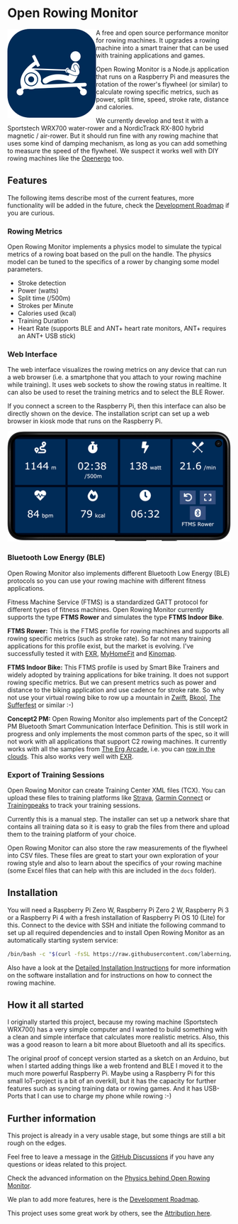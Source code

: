 # Open Rowing Monitor

<!-- markdownlint-disable-next-line no-inline-html -->
<img width="200" height="200" align="left" src="./img/openrowingmonitor_icon.png" class="dropcap">

A free and open source performance monitor for rowing machines. It upgrades a rowing machine into a smart trainer that can be used with training applications and games.

Open Rowing Monitor is a Node.js application that runs on a Raspberry Pi and measures the rotation of the rower's flywheel (or similar) to calculate rowing specific metrics, such as power, split time, speed, stroke rate, distance and calories.

We currently develop and test it with a Sportstech WRX700 water-rower and a NordicTrack RX-800 hybrid magnetic / air-rower. But it should run fine with any rowing machine that uses some kind of damping mechanism, as long as you can add something to measure the speed of the flywheel.
We suspect it works well with DIY rowing machines like the [Openergo](https://openergo.webs.com) too.

## Features

The following items describe most of the current features, more functionality will be added in the future, check the [Development Roadmap](./backlog.md) if you are curious.

### Rowing Metrics

Open Rowing Monitor implements a physics model to simulate the typical metrics of a rowing boat based on the pull on the handle. The physics model can be tuned to the specifics of a rower by changing some model parameters.

* Stroke detection
* Power (watts)
* Split time (/500m)
* Strokes per Minute
* Calories used (kcal)
* Training Duration
* Heart Rate (supports BLE and ANT+ heart rate monitors, ANT+ requires an ANT+ USB stick)

### Web Interface

The web interface visualizes the rowing metrics on any device that can run a web browser (i.e. a smartphone that you attach to your rowing machine while training). It uses web sockets to show the rowing status in realtime. It can also be used to reset the training metrics and to select the BLE Rower.

If you connect a screen to the Raspberry Pi, then this interface can also be directly shown on the device. The installation script can set up a web browser in kiosk mode that runs on the Raspberry Pi.

<!-- markdownlint-disable-next-line no-inline-html -->
<img src="./img/openrowingmonitor_frontend.png" width="700"><br clear="left">

### Bluetooth Low Energy (BLE)

Open Rowing Monitor also implements different Bluetooth Low Energy (BLE) protocols so you can use your rowing machine with different fitness applications.

Fitness Machine Service (FTMS) is a standardized GATT protocol for different types of fitness machines. Open Rowing Monitor currently supports the type **FTMS Rower** and simulates the type **FTMS Indoor Bike**.

**FTMS Rower:** This is the FTMS profile for rowing machines and supports all rowing specific metrics (such as stroke rate). So far not many training applications for this profile exist, but the market is evolving. I've successfully tested it with [EXR](https://www.exrgame.com), [MyHomeFit](https://myhomefit.de) and [Kinomap](https://www.kinomap.com).

**FTMS Indoor Bike:** This FTMS profile is used by Smart Bike Trainers and widely adopted by training applications for bike training. It does not support rowing specific metrics. But we can present metrics such as power and distance to the biking application and use cadence for stroke rate. So why not use your virtual rowing bike to row up a mountain in [Zwift](https://www.zwift.com), [Bkool](https://www.bkool.com), [The Sufferfest](https://thesufferfest.com) or similar :-)

**Concept2 PM:** Open Rowing Monitor also implements part of the Concept2 PM Bluetooth Smart Communication Interface Definition. This is still work in progress and only implements the most common parts of the spec, so it will not work with all applications that support C2 rowing machines. It currently works with all the samples from [The Erg Arcade](https://ergarcade.com), i.e. you can [row in the clouds](https://ergarcade.github.io/mrdoob-clouds/). This also works very well with [EXR](https://www.exrgame.com).

### Export of Training Sessions

Open Rowing Monitor can create Training Center XML files (TCX). You can upload these files to training platforms like [Strava](https://www.strava.com), [Garmin Connect](https://connect.garmin.com) or [Trainingpeaks](https://trainingpeaks.com) to track your training sessions.

Currently this is a manual step. The installer can set up a network share that contains all training data so it is easy to grab the files from there and upload them to the training platform of your choice.

Open Rowing Monitor can also store the raw measurements of the flywheel into CSV files. These files are great to start your own exploration of your rowing style and also to learn about the specifics of your rowing machine (some Excel files that can help with this are included in the `docs` folder).

## Installation

You will need a Raspberry Pi Zero W, Raspberry Pi Zero 2 W, Raspberry Pi 3 or a Raspberry Pi 4 with a fresh installation of Raspberry Pi OS 10 (Lite) for this. Connect to the device with SSH and initiate the following command to set up all required dependencies and to install Open Rowing Monitor as an automatically starting system service:

```zsh
/bin/bash -c "$(curl -fsSL https://raw.githubusercontent.com/laberning/openrowingmonitor/HEAD/install/install.sh)"
```

Also have a look at the [Detailed Installation Instructions](./installation.md) for more information on the software installation and for instructions on how to connect the rowing machine.

## How it all started

I originally started this project, because my rowing machine (Sportstech WRX700) has a very simple computer and I wanted to build something with a clean and simple interface that calculates more realistic metrics. Also, this was a good reason to learn a bit more about Bluetooth and all its specifics.

The original proof of concept version started as a sketch on an Arduino, but when I started adding things like a web frontend and BLE I moved it to the much more powerful Raspberry Pi. Maybe using a Raspberry Pi for this small IoT-project is a bit of an overkill, but it has the capacity for further features such as syncing training data or rowing games. And it has USB-Ports that I can use to charge my phone while rowing :-)

## Further information

This project is already in a very usable stage, but some things are still a bit rough on the edges.

Feel free to leave a message in the [GitHub Discussions](https://github.com/laberning/openrowingmonitor/discussions) if you have any questions or ideas related to this project.

Check the advanced information on the [Physics behind Open Rowing Monitor](./physics_openrowingmonitor.md).

We plan to add more features, here is the [Development Roadmap](./backlog.md).

This project uses some great work by others, see the [Attribution here](./attribution.md).
